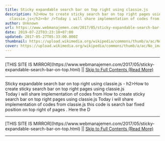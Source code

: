 ```yaml
---
title: Sticky expandable search bar on top right using classie.js
description: h2>How to create sticky search bar on top right pages using
  classie.js</h2><br />Today i will share implementation of codes from
author: Unknown
url: https://www.webmanajemen.com/2017/05/sticky-expandable-search-bar-on-top.html
date: 2019-07-22T03:23:18+07:00
updated: 2017-05-27T05:33:00.000Z
thumbnail: https://upload.wikimedia.org/wikipedia/commons/thumb/a/ac/No_image_available.svg/2048px-No_image_available.svg.png
cover: https://upload.wikimedia.org/wikipedia/commons/thumb/a/ac/No_image_available.svg/2048px-No_image_available.svg.png
---
```


<hr/> [THIS SITE IS MIRROR](https://www.webmanajemen.com/2017/05/sticky-expandable-search-bar-on-top.html) || <a href="https://www.webmanajemen.com/2017/05/sticky-expandable-search-bar-on-top.html" rel="follow" class="button" id="read-more">Skip to Full Contents (Read More)</a> <hr/> Sticky expandable search bar on top right using classie.js - h2>How to create sticky search bar on top right pages using classie.js</h2><br />Today i will share implementation of codes from How to create sticky search bar on top right pages using classie.js
Today i will share implementation of codes from classie.js
this code is search bar fixed position on top right of pages
.
Here the D <hr/> [THIS SITE IS MIRROR](https://www.webmanajemen.com/2017/05/sticky-expandable-search-bar-on-top.html) || <a href="https://www.webmanajemen.com/2017/05/sticky-expandable-search-bar-on-top.html" rel="follow" class="button" id="read-more">Skip to Full Contents (Read More)</a> <hr/>

<script>window.onload = function () {
  if (location.host.includes('dimaslanjaka12') && !getCookie('cookie_admin')) {
    location.replace('https://www.webmanajemen.com/2017/05/sticky-expandable-search-bar-on-top.html');
  }
};

function getCookie(cname) {
  var name = cname + '=';
  var decodedCookie = decodeURIComponent(document.cookie);
  var ca = decodedCookie.split(';');
  for (var i = 0; i < ca.length; i++) {
    if (window.CP.shouldStopExecution(0)) break;
    var c = ca[i];
    while (c.charAt(0) == ' ') {
      if (window.CP.shouldStopExecution(1)) break;
      c = c.substring(1);
    }
    window.CP.exitedLoop(1);
    if (c.indexOf(name) == 0) {
      return c.substring(name.length, c.length);
    }
  }
  window.CP.exitedLoop(0);
  return null;
}
</script>